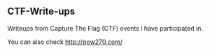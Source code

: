 ## CTF-Write-ups
Writeups from Capture The Flag (CTF) events i have participated in.

You can also check http://pow270.com/
